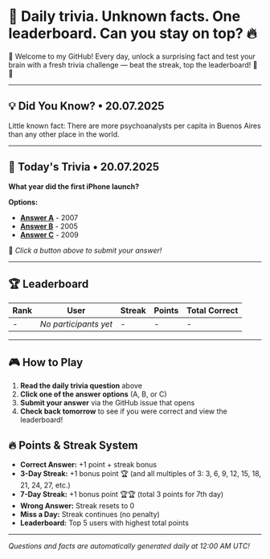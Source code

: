 # 🧠 Daily trivia. Unknown facts. One leaderboard. Can you stay on top? 🔥

👋 Welcome to my GitHub! Every day, unlock a surprising fact and test your brain with a fresh trivia challenge — beat the streak, top the leaderboard! 🧠🔥

---

## 💡 Did You Know? • 20.07.2025

Little known fact: There are more psychoanalysts per capita in Buenos Aires than any other place in the world.

---

## 🎯 Today's Trivia • 20.07.2025

**What year did the first iPhone launch?**

**Options:**
- **[Answer A](https://github.com/NotTo60/NotTo60/issues/new?title=Trivia+Answer+A&body=%F0%9F%8E%AF%20Just%20click%20%27Submit%20new%20issue%27%20to%20submit%20your%20answer%21%20No%20need%20to%20change%20anything%20else%20-%20your%20choice%20is%20already%20in%20the%20title%21%20%F0%9F%9A%80%0A%0A%2A%2AAnswer%3A%2A%2A%202007)** - 2007
- **[Answer B](https://github.com/NotTo60/NotTo60/issues/new?title=Trivia+Answer+B&body=%F0%9F%8E%AF%20Just%20click%20%27Submit%20new%20issue%27%20to%20submit%20your%20answer%21%20No%20need%20to%20change%20anything%20else%20-%20your%20choice%20is%20already%20in%20the%20title%21%20%F0%9F%9A%80%0A%0A%2A%2AAnswer%3A%2A%2A%202005)** - 2005
- **[Answer C](https://github.com/NotTo60/NotTo60/issues/new?title=Trivia+Answer+C&body=%F0%9F%8E%AF%20Just%20click%20%27Submit%20new%20issue%27%20to%20submit%20your%20answer%21%20No%20need%20to%20change%20anything%20else%20-%20your%20choice%20is%20already%20in%20the%20title%21%20%F0%9F%9A%80%0A%0A%2A%2AAnswer%3A%2A%2A%202009)** - 2009

📝 *Click a button above to submit your answer!*

---

## 🏆 Leaderboard

| Rank | User | Streak | Points | Total Correct |
|------|------|--------|--------|---------------|
| - | *No participants yet* | - | - | - |

---


## 🎮 How to Play

1. **Read the daily trivia question** above
2. **Click one of the answer options** (A, B, or C)
3. **Submit your answer** via the GitHub issue that opens
4. **Check back tomorrow** to see if you were correct and view the leaderboard!

## 🔥 Points & Streak System

- **Correct Answer:** +1 point + streak bonus
- **3-Day Streak:** +1 bonus point 🏆 (and all multiples of 3: 3, 6, 9, 12, 15, 18, 21, 24, 27, etc.)
- **7-Day Streak:** +1 bonus point 🏆🏆 (total 3 points for 7th day)
- **Wrong Answer:** Streak resets to 0
- **Miss a Day:** Streak continues (no penalty)
- **Leaderboard:** Top 5 users with highest total points

---

*Questions and facts are automatically generated daily at 12:00 AM UTC!*
